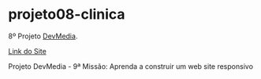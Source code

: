 # projeto08-clinica
8º Projeto [DevMedia](https://www.devmedia.com.br/).

[Link do Site](https://robson-lima-jr.github.io/projeto08-clinica/index.html)

Projeto DevMedia - 9ª Missão: Aprenda a construir um web site responsivo

